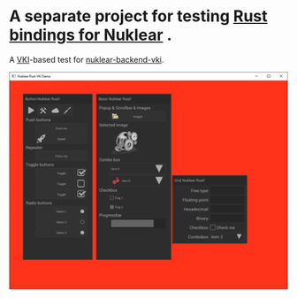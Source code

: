 # A separate project for testing [Rust bindings for Nuklear](https://github.com/snuk182/nuklear-rust) . 
A [VKI](https://github.com/aloucks/vki)-based test for
[nuklear-backend-vki](https://github.com/aloucks/nuklear-backend-vki).


![screenshot](nuk-vki.png)
